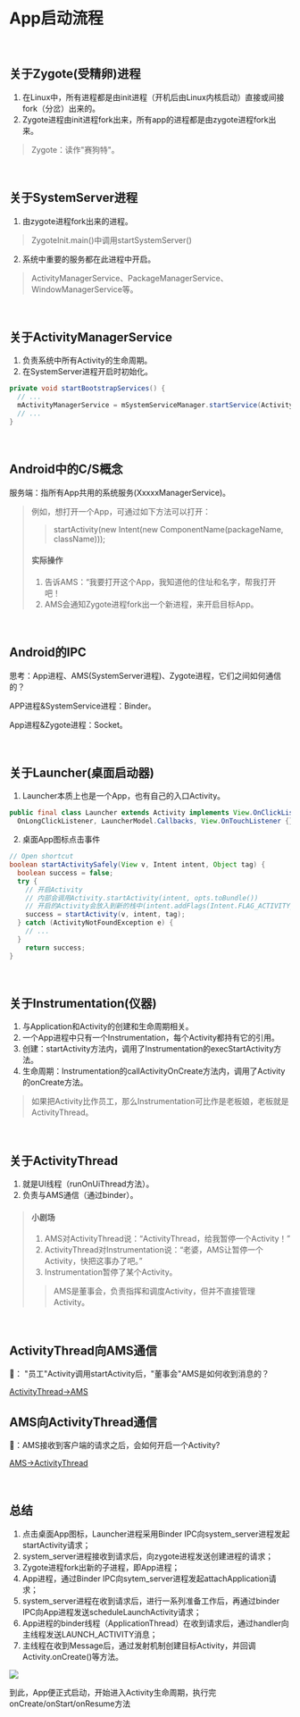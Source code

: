 # App启动流程

<br>

## 关于Zygote(受精卵)进程

1. 在Linux中，所有进程都是由init进程（开机后由Linux内核启动）直接或间接fork（分岔）出来的。
2. Zygote进程由init进程fork出来，所有app的进程都是由zygote进程fork出来。
> Zygote：读作"赛狗特"。

<br>

## 关于SystemServer进程

1. 由zygote进程fork出来的进程。
  > ZygoteInit.main()中调用startSystemServer()
2. 系统中重要的服务都在此进程中开启。
  > ActivityManagerService、PackageManagerService、WindowManagerService等。

<br>

## 关于ActivityManagerService
1. 负责系统中所有Activity的生命周期。
2. 在SystemServer进程开启时初始化。
  ```java
  private void startBootstrapServices() {
    // ...
    mActivityManagerService = mSystemServiceManager.startService(ActivityManagerService.Lifecycle.class).getService();
    // ...
  }
  ```

<br>

## Android中的C/S概念
服务端：指所有App共用的系统服务(XxxxxManagerService)。
> 例如，想打开一个App，可通过如下方法可以打开：
> > startActivity(new Intent(new ComponentName(packageName, className)));
> #### 实际操作
> 1. 告诉AMS：“我要打开这个App，我知道他的住址和名字，帮我打开吧！
> 2. AMS会通知Zygote进程fork出一个新进程，来开启目标App。

<br>

## Android的IPC
思考：App进程、AMS(SystemServer进程)、Zygote进程，它们之间如何通信的？

APP进程&SystemService进程：Binder。

App进程&Zygote进程：Socket。

<br>

## 关于Launcher(桌面启动器)
1. Launcher本质上也是一个App，也有自己的入口Activity。
  ```java
  public final class Launcher extends Activity implements View.OnClickListener,
    OnLongClickListener, LauncherModel.Callbacks, View.OnTouchListener {}
  ```
2. 桌面App图标点击事件
  ```java
  // Open shortcut
  boolean startActivitySafely(View v, Intent intent, Object tag) {
    boolean success = false;
    try {
      // 开启Activity
      // 内部会调用Activity.startActivity(intent, opts.toBundle())
      // 开启的Activity会放入到新的栈中(intent.addFlags(Intent.FLAG_ACTIVITY_NEW_TASK));
      success = startActivity(v, intent, tag);
    } catch (ActivityNotFoundException e) {
      // ...
    }
      return success;
  }
  ```
  
<br>

## 关于Instrumentation(仪器)
1. 与Application和Activity的创建和生命周期相关。
2. 一个App进程中只有一个Instrumentation，每个Activity都持有它的引用。
3. 创建：startActivity方法内，调用了Instrumentation的execStartActivity方法。
4. 生命周期：Instrumentation的callActivityOnCreate方法内，调用了Activity的onCreate方法。

> 如果把Activity比作员工，那么Instrumentation可比作是老板娘，老板就是ActivityThread。

<br>

## 关于ActivityThread
1. 就是UI线程（runOnUiThread方法）。
2. 负责与AMS通信（通过binder）。
  > #### 小剧场
  > 1. AMS对ActivityThread说：“ActivityThread，给我暂停一个Activity！”
  > 2. ActivityThread对Instrumentation说：“老婆，AMS让暂停一个Activity，快把这事办了吧。”
  > 3. Instrumentation暂停了某个Activity。
  > > AMS是董事会，负责指挥和调度Activity，但并不直接管理Activity。

<br>




## ActivityThread向AMS通信

🤔： "员工"Activity调用startActivity后，"董事会"AMS是如何收到消息的？

[ActivityThread→AMS](../../../ipc/doc/ActivityThread→AMS.md)


## AMS向ActivityThread通信

🤔：AMS接收到客户端的请求之后，会如何开启一个Activity?

[AMS→ActivityThread](../../../ipc/doc/AMS→ActivityThread.md)


<br>


## 总结

1. 点击桌面App图标，Launcher进程采用Binder IPC向system_server进程发起startActivity请求；
2. system_server进程接收到请求后，向zygote进程发送创建进程的请求；
3. Zygote进程fork出新的子进程，即App进程；
4. App进程，通过Binder IPC向sytem_server进程发起attachApplication请求；
5. system_server进程在收到请求后，进行一系列准备工作后，再通过binder IPC向App进程发送scheduleLaunchActivity请求；
6. App进程的binder线程（ApplicationThread）在收到请求后，通过handler向主线程发送LAUNCH_ACTIVITY消息；
7. 主线程在收到Message后，通过发射机制创建目标Activity，并回调Activity.onCreate()等方法。

![](../../../ipc/img/af45dd12.png)

到此，App便正式启动，开始进入Activity生命周期，执行完onCreate/onStart/onResume方法
